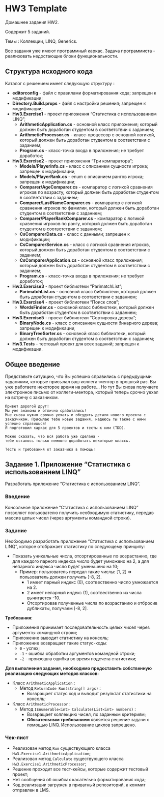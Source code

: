 # HW3 Template
Домашнее задания HW2.

Содержит 5 заданий.

Темы : Коллекции, LINQ, Generics.

Все задания уже имеют программный каркас.
Задача программиста - реализовать недостающие блоки функциональности.

## Структура исходного кода
Каталог с решением имеет следующую структуру :
- **editorconfig** - файл с правилами форматирования кода; запрещен к модификации;
- **Directory.Build.props** - файл с настройки решения; запрещен к модификации;
- **Hw3.Exercise1** - проект приложения “Статистика с использованием LINQ”;
    - **ArithmeticApplication.cs** - основной класс приложения; который должен быть доработан студентом в соответствии с заданием;
    - **ArithmeticProcessor.cs** - класс-процессор с основной логикой, который должен быть доработан студентом в соответствии с заданием;
    - **Program.cs** - класс-точка входа в приложения; не требует доработок;
- **Hw3.Exercise2** - проект приложения “Три компаратора”;
    - **Models/PlayerInfo.cs** - класс с описанием сущности игрока; запрещен к модификации;
    - **Models/PlayerRank.cs** - enum с описанием рангов игрока; запрещен к модификации;
    - **Comparer/AgeComparer.cs** - компаратор с логикой сравнения игроков по возрасту, который должен быть доработан студентом в соответствии с заданием;
    - **Comparer/LastNameComparer.cs** - компаратор с логикой сравнения игроков по фамилии, который должен быть доработан студентом в соответствии с заданием;
    - **Comparer/PlayerRankComparer.cs** - компаратор с логикой сравнения игроков по рангу, который должен быть доработан студентом в соответствии с заданием;
    - **CsComparerData.cs** - класс с данными; запрещен к модификации;
    - **CsComparerService.cs** - класс с логикой сравнения игроков, который должен быть доработан студентом в соответствии с заданием;
    - **CsComparerApplication.cs** - основной класс приложения; который должен быть доработан студентом в соответствии с заданием;
    - **Program.cs** - класс-точка входа в приложения; не требует доработок;
- **Hw3.Exercise3** - проект библиотеки “ParimatchList”;
    - **ParimatchList.cs** - основной класс библиотеки, который должен быть доработан студентом в соответствии с заданием;
- **Hw3.Exercise4** - проект библиотеки “Поиск слов”;
    - **WordsFinder.cs** - основной класс библиотеки, который должен быть доработан студентом в соответствии с заданием;
- **Hw3.Exercise5** - проект библиотеки “Сортировка дерева”;
    - **BinaryNode.cs** - класс с описанием сущности бинарного дерева; запрещен к модификации;
    - **BinaryTreeSorter.cs** - основной класс библиотеки, который должен быть доработан студентом в соответствии с заданием;
- **Hw3.Tests** - тестовый проект для всех заданий; запрещен к модификации.

## Общее введение
Представьте ситуацию, что Вы успешно справились с предыдущими заданиями, которые присылал ваш коллега-ментор в прошлый раз. Вы уже работаете некоторое время на работе... Но тут Вы снова получаете электронное письмо от коллеги-ментора, который теперь срочно уехал на встречу с заказчиком.

```
Привет дорогой друг! 
Мы уже знакомы и отлично сработались! 
Мне снова нужно срочно уехать и обсудить детали нового проекта с заказчиком. Присылаю тебе новые задания, надеюсь ты также с ними успешно справишься!
Я подготовил каркас для 5 проектов и тесты к ним (TDD). 

Можно сказать, что вся работа уже сделана - 
тебе осталось только немного доработать некоторые классы.

Тесты и требования от заказчика в помощь!
```

## Задание 1. Приложение “Статистика с использованием LINQ”
Разработать приложение “Статистика с использованием LINQ”.

### Введение
Консольное приложение “Статистика с использованием LINQ” позволяет пользователю получить необходимую статистику, передав массив целых чисел (через аргументы командной строки).

### Задание
Необходимо разработать приложение “Статистика с использованием LINQ”, которое отображает статистику по следующему принципу:
- Показать уникальные числа, отсортированные по возрастанию, где для каждого парного индекса число будет умножено на 2, а для непарного индекса число будет уменьшено на 10;
    - Пример: пользователь передал такие числы: [1, 2] => пользователь должен получить [-8, 2].
        - 1 имеет парный индекс (0), соотвественно число умножается на 2.
        - 2 имеет непарный индекс (1), соотвественно из числа вычитается -10.
        - Отсортировав полученные числа по возрастанию и отбросив дубликаты, получаем [-8, 2].

**Требования**:
- Приложения принимает последовательность целых чисел через аргументы командной строки;
- Приложение выводит статистику на консоль;
- Приложение возвращает такие статус-коды:
    - `0` - успех;
    - `-1` - ошибка обработки аргументов командной строки;
    - `-2` - произошла ошибка во время подсчета статистики;

**Для выполнения задания, необходимо предоставить собственную реализацию следующих методов классов:**
- Класс `ArithmeticApplication` :
    - Метод `ReturnCode Run(string[] args)` :
        - Возвращает статус код и выводит результат статистики на консоль;
- Класс `ArithmeticProcessor` :
    - Метод `IEnumerable<int> Calculate(List<int> numbers)` :
        - Возвращает коллекцию чисел, по заданным критериям;
        - **Обязательным требованием** является решение задачи с помощью LINQ. Использование циклов запрещено.

### Чек-лист
- Реализован метод `Run` существующего класса `Hw3.Exercise1.ArithmeticApplication`;
- Реализован метод `Calculate` существующего класса `Hw3.Exercise1.ArithmeticProcessor`;
- Решение проходит все тест-кейсы, которые содержит тестовый проект;
- Нет сообщения об ошибках касательно форматирования кода;
- Код реализации загружен в приватный репозиторий, а коммит отправлен в LMS.
